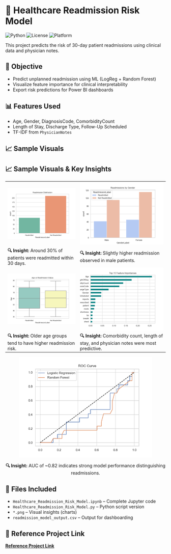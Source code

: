 # 🏥 Healthcare Readmission Risk Model

![Python](https://img.shields.io/badge/Python-3.10-blue)
![License](https://img.shields.io/badge/License-MIT-green)
![Platform](https://img.shields.io/badge/Platform-Jupyter-orange)

This project predicts the risk of 30-day patient readmissions using clinical data and physician notes.

## 📌 Objective
- Predict unplanned readmission using ML (LogReg + Random Forest)
- Visualize feature importance for clinical interpretability
- Export risk predictions for Power BI dashboards

## 📊 Features Used
- Age, Gender, DiagnosisCode, ComorbidityCount
- Length of Stay, Discharge Type, Follow-Up Scheduled
- TF-IDF from `PhysicianNotes`


## 📈 Sample Visuals

## 📈 Sample Visuals & Key Insights

<table>
  <tr>
    <td><img src="readmission_distribution.png" width="400"/></td>
    <td><img src="gender_vs_readmission.png" width="400"/></td>
  </tr>
  <tr>
    <td><b>🔍 Insight:</b> Around 30% of patients were readmitted within 30 days.</td>
    <td><b>🔍 Insight:</b> Slightly higher readmission observed in male patients.</td>
  </tr>
  <tr>
    <td><img src="age_vs_readmission.png" width="400"/></td>
    <td><img src="feature_importance.png" width="400"/></td>
  </tr>
  <tr>
    <td><b>🔍 Insight:</b> Older age groups tend to have higher readmission risk.</td>
    <td><b>🔍 Insight:</b> Comorbidity count, length of stay, and physician notes were most predictive.</td>
  </tr>
</table>

<div align="center">
  <img src="roc_curve.png" width="420"/>
  <p><b>🔍 Insight:</b> AUC of ~0.82 indicates strong model performance distinguishing readmissions.</p>
</div>

## 📁 Files Included
- `Healthcare_Readmission_Risk_Model.ipynb` – Complete Jupyter code
- `Healthcare_Readmission_Risk_Model.py` – Python script version
- `*.png` – Visual insights (charts)
- `readmission_model_output.csv` – Output for dashboarding

## 📎 Reference Project Link
**[Reference Project Link](https://github.com/vineethasusan/Healthcare-Readmission-Risk-Model)**
